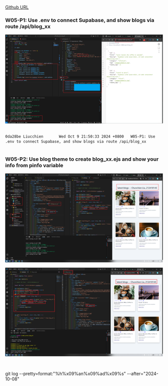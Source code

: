 [Github URL](https://github.com/Liucchien/1131-wp1-demo-45)

### W05-P1: Use .env to connect Supabase, and show blogs via route /api/blog_xx
 
![](w05-p1.png)
 
```

0da28be Liucchien       Wed Oct 9 21:50:33 2024 +0800   W05-P1: Use .env to connect Supabase, and show blogs via route /api/blog_xx


```

### W05-P2: Use blog theme to create blog_xx.ejs and show your info from pinfo variable
 
![](w05-p2-1.png)
 
![](w05-p2-2.png)
 
```


```


git log --pretty=format:"%h%x09%an%x09%ad%x09%s" --after="2024-10-08"